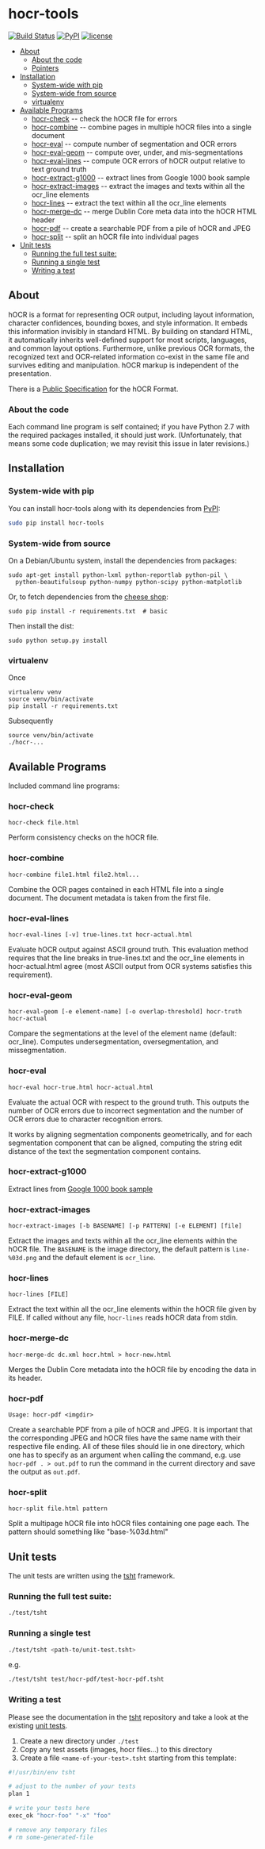 # hocr-tools

[![Build Status](https://travis-ci.org/UB-Mannheim/hocr-tools.svg?branch=master)](https://travis-ci.org/UB-Mannheim/hocr-tools) [![PyPI](https://img.shields.io/pypi/v/hocr-tools.svg?maxAge=2592000)](https://pypi.python.org/pypi/hocr-tools) [![license](https://img.shields.io/badge/license-Apache%202.0-yellow.svg?style=flat)](https://github.com/tmbdev/hocr-tools/blob/master/LICENSE)


* [About](#about)
  * [About the code](#about-the-code)
  * [Pointers](#pointers)
* [Installation](#installation)
  * [System-wide with pip](#system-wide-with-pip)
  * [System-wide from source](#system-wide-from-source)
  * [virtualenv](#virtualenv)
* [Available Programs](#available-programs)
  * [hocr-check](#hocr-check) -- check the hOCR file for errors
  * [hocr-combine](#hocr-combine) -- combine pages in multiple hOCR files into a single document
  * [hocr-eval](#hocr-eval) -- compute number of segmentation and OCR errors
  * [hocr-eval-geom](#hocr-eval-geom) -- compute over, under, and mis-segmentations
  * [hocr-eval-lines](#hocr-eval-lines) -- compute OCR errors of hOCR output relative to text ground truth
  * [hocr-extract-g1000](#hocr-extract-g1000) -- extract lines from Google 1000 book sample
  * [hocr-extract-images](#hocr-extract-images) -- extract the images and texts within all the ocr_line elements
  * [hocr-lines](#hocr-lines) -- extract the text within all the ocr_line elements
  * [hocr-merge-dc](#hocr-merge-dc) -- merge Dublin Core meta data into the hOCR HTML header
  * [hocr-pdf](#hocr-pdf) -- create a searchable PDF from a pile of hOCR and JPEG
  * [hocr-split](#hocr-split) -- split an hOCR file into individual pages
* [Unit tests](#unit-tests)
  * [Running the full test suite:](#running-the-full-test-suite)
  * [Running a single test](#running-a-single-test)
  * [Writing a test](#writing-a-test)

## About

hOCR is a format for representing OCR output, including layout information,
character confidences, bounding boxes, and style information.
It embeds this information invisibly in standard HTML.
By building on standard HTML, it automatically inherits well-defined support
for most scripts, languages, and common layout options.
Furthermore, unlike previous OCR formats, the recognized text and OCR-related
information co-exist in the same file and survives editing and manipulation.
hOCR markup is independent of the presentation.

There is a [Public Specification](http://hocr.info) for the hOCR Format.

### About the code

Each command line program is self contained; if you have Python 2.7 with the
required packages installed, it should just work.  (Unfortunately, that
means some code duplication; we may revisit this issue in later
revisions.)

## Installation

### System-wide with pip

You can install hocr-tools along with its dependencies from
[PyPI](https://pypi.python.org/pypi/hocr-tools):

```sh
sudo pip install hocr-tools
```

### System-wide from source

On a Debian/Ubuntu system, install the dependencies from packages:

```
sudo apt-get install python-lxml python-reportlab python-pil \
  python-beautifulsoup python-numpy python-scipy python-matplotlib
```

Or, to fetch dependencies from the [cheese shop](https://pypi.python.org/pypi):

```
sudo pip install -r requirements.txt  # basic
```

Then install the dist:

```
sudo python setup.py install
```

### virtualenv

Once

```
virtualenv venv
source venv/bin/activate
pip install -r requirements.txt
```

Subsequently

```
source venv/bin/activate
./hocr-...
```

## Available Programs

Included command line programs:

### hocr-check

```
hocr-check file.html
```

Perform consistency checks on the hOCR file.

### hocr-combine

```
hocr-combine file1.html file2.html...
```

Combine the OCR pages contained in each HTML file into a single document.
The document metadata is taken from the first file.

### hocr-eval-lines

```
hocr-eval-lines [-v] true-lines.txt hocr-actual.html
```

Evaluate hOCR output against ASCII ground truth.  This evaluation method
requires that the line breaks in true-lines.txt and the ocr_line elements
in hocr-actual.html agree (most ASCII output from OCR systems satisfies this
requirement).

### hocr-eval-geom

```
hocr-eval-geom [-e element-name] [-o overlap-threshold] hocr-truth hocr-actual
```

Compare the segmentations at the level of the element name (default: ocr_line).
Computes undersegmentation, oversegmentation, and missegmentation.

### hocr-eval

```
hocr-eval hocr-true.html hocr-actual.html
```

Evaluate the actual OCR with respect to the ground truth.  This outputs
the number of OCR errors due to incorrect segmentation and the number
of OCR errors due to character recognition errors.

It works by aligning segmentation components geometrically, and for each
segmentation component that can be aligned, computing the string edit distance
of the text the segmentation component contains.

### hocr-extract-g1000

Extract lines from [Google 1000 book sample](http://commondatastorage.googleapis.com/books/icdar2007/README.txt)

### hocr-extract-images

```
hocr-extract-images [-b BASENAME] [-p PATTERN] [-e ELEMENT] [file]
```

Extract the images and texts within all the ocr_line elements within the hOCR file.
The `BASENAME` is the image directory, the default pattern is `line-%03d.png` and
the default element is `ocr_line`.

### hocr-lines

```
hocr-lines [FILE]
```

Extract the text within all the ocr_line elements within the hOCR file
given by FILE. If called without any file, `hocr-lines` reads
hOCR data from stdin.

### hocr-merge-dc

```
hocr-merge-dc dc.xml hocr.html > hocr-new.html
```

Merges the Dublin Core metadata into the hOCR file by encoding the data in its header.

### hocr-pdf

```
Usage: hocr-pdf <imgdir>
```

Create a searchable PDF from a pile of hOCR and JPEG. It is important that the corresponding JPEG and hOCR files have the same name with their respective file ending. All of these files should lie in one directory, which one has to specify as an argument when calling the command, e.g. use `hocr-pdf . > out.pdf` to run the command in the current directory and save the output as `out.pdf`.

### hocr-split

```
hocr-split file.html pattern
```

Split a multipage hOCR file into hOCR files containing one page each.
The pattern should something like "base-%03d.html"

## Unit tests

The unit tests are written using the [tsht](https://github.com/kba/tsht) framework.

### Running the full test suite:

```sh
./test/tsht
```

### Running a single test

```sh
./test/tsht <path-to/unit-test.tsht>
```

e.g.

```sh
./test/tsht test/hocr-pdf/test-hocr-pdf.tsht
```

### Writing a test

Please see the documentation in the [tsht](https://github.com/kba/tsht) repository and
take a look at the existing [unit tests](./test/).

1) Create a new directory under `./test`
2) Copy any test assets (images, hocr files...) to this directory
3) Create a file `<name-of-your-test>.tsht` starting from this template:

```sh
#!/usr/bin/env tsht

# adjust to the number of your tests
plan 1

# write your tests here
exec_ok "hocr-foo" "-x" "foo"

# remove any temporary files
# rm some-generated-file
```
